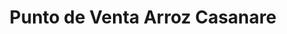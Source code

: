 ---
title: "Punto de Venta Arroz Casanare"
url: /yopal/punto-de-venta-arroz-casanare/
shop: quiosco
---